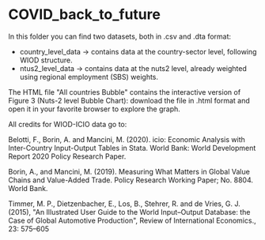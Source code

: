 # COVID_back_to_future

In this folder you can find two datasets, both in .csv and .dta format:

- country_level_data -> contains data at the country-sector level, following WIOD structure.
- ntus2_level_data -> contains data at the nuts2 level, already weighted using regional employment (SBS) weights.

The HTML file "All countries Bubble" contains the interactive version of Figure 3 (Nuts-2 level Bubble Chart): download the file in .html format and open it in your favorite browser to explore the graph.

All credits for WIOD-ICIO data go to: 

Belotti, F., Borin, A. and Mancini, M. (2020). icio: Economic Analysis with Inter-Country Input-Output Tables in Stata. World Bank: World Development Report 2020 Policy Research Paper.

Borin, A., and Mancini, M. (2019). Measuring What Matters in Global Value Chains and Value-Added Trade. Policy Research Working Paper; No. 8804. World Bank.

Timmer, M. P., Dietzenbacher, E., Los, B., Stehrer, R. and de Vries, G. J. (2015), "An Illustrated User Guide to the World Input–Output Database: the Case of Global Automotive Production", Review of International Economics., 23: 575–605
